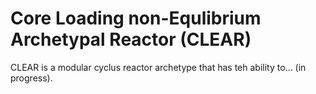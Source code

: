 # Core Loading non-Equlibrium Archetypal Reactor (CLEAR)
CLEAR is a modular cyclus reactor archetype that has teh ability to... (in progress).